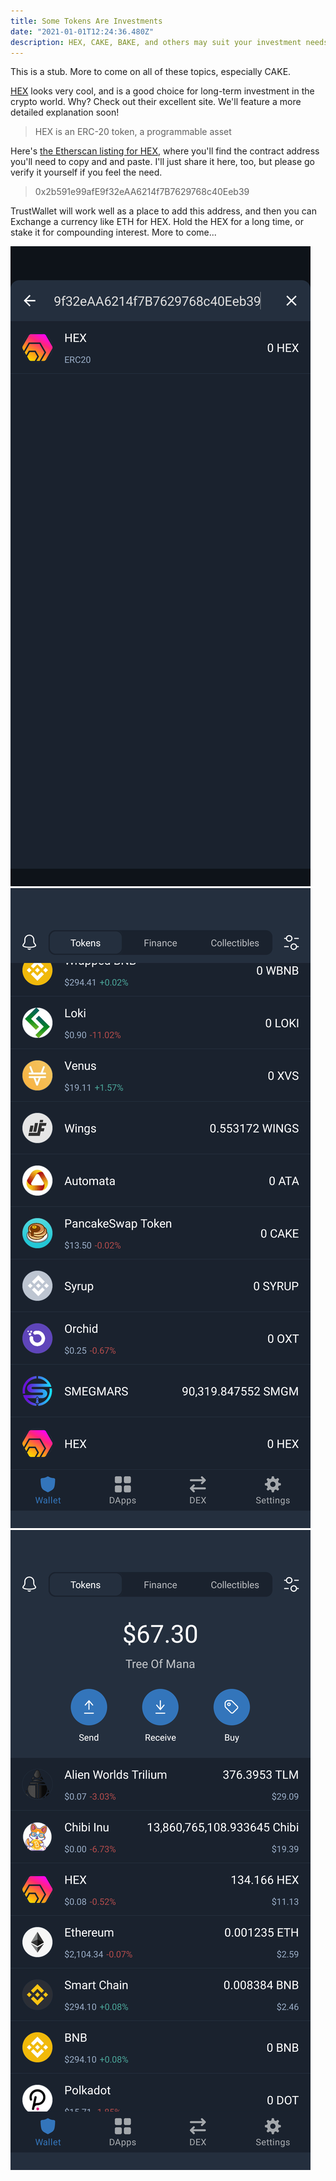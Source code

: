 ```yaml
---
title: Some Tokens Are Investments
date: "2021-01-01T12:24:36.480Z"
description: HEX, CAKE, BAKE, and others may suit your investment needs
---
```

This is a stub. More to come on all of these topics, especially CAKE.

[HEX](https://hex.com/) looks very cool, and is a good choice for long-term investment in the crypto world. Why? Check out their excellent site. We'll feature a more detailed explanation soon!

> HEX is an ERC-20 token, a programmable asset

Here's [the Etherscan listing for HEX](https://etherscan.io/address/0x2b591e99afe9f32eaa6214f7b7629768c40eeb39), where you'll find the contract address you'll need to copy and and paste. I'll just share it here, too, but please go verify it yourself if you feel the need.

> 0x2b591e99afE9f32eAA6214f7B7629768c40Eeb39

TrustWallet will work well as a place to add this address, and then you can Exchange a currency like ETH for HEX. Hold the HEX for a long time, or stake it for compounding interest. More to come...

![Get some HEX](./1.png)
![Get some HEX](./2.png)
![Get some HEX](./3.png)

